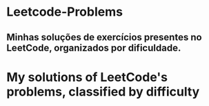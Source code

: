# Leetcode-Problems
Minhas soluções de exercícios presentes no LeetCode, organizados por dificuldade.
----------------------------------------------------------------------------------------
# My solutions of LeetCode's problems, classified by difficulty
